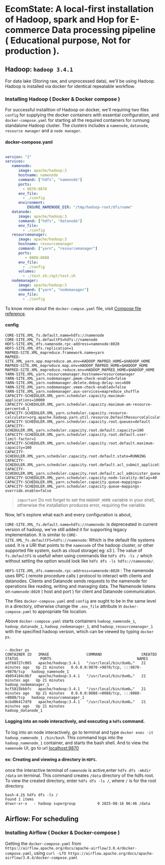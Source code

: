 # EcomState: A local-first installation of Hadoop, spark and Hop for E-commerce Data processing pipeline ( Educational purpose, Not for production ).


## Hadoop: `hadoop 3.4.1`

For data lake (Storing raw, and unprocessed data), we'll be using Hadoop. Hadoop is installed via docker for identical repeatable workflow.

### Installing Hadoop ( Docker & Docker compose )

For successful installtion of Hadoop on docker, we'll requiring two files `config` for supplying the docker containers with essential configuration, and `docker-compose.yaml` for starting all the required containers for runnung standalone Hadoop cluster. The clusters includes a `namenode`, `datanode`, `resource manager` and a `node manager`.

#### docker-compose.yaml

```yaml

version: "2"
services:
   namenode:
      image: apache/hadoop:3
      hostname: namenode
      command: ["hdfs", "namenode"]
      ports:
        - 9870:9870
      env_file:
        - ./config
      environment:
          ENSURE_NAMENODE_DIR: "/tmp/hadoop-root/dfs/name"
   datanode:
      image: apache/hadoop:3
      command: ["hdfs", "datanode"]
      env_file:
        - ./config  
   resourcemanager:
      image: apache/hadoop:3
      hostname: resourcemanager
      command: ["yarn", "resourcemanager"]
      ports:
         - 8088:8088
      env_file:
        - ./config
      volumes:
        - ./test.sh:/opt/test.sh
   nodemanager:
      image: apache/hadoop:3
      command: ["yarn", "nodemanager"]
      env_file:
        - ./config
```

To know more about the `docker-compse.yaml` file, visit [Compose file reference](https://docs.docker.com/reference/compose-file "compose file reference").

#### config

```plaintext
CORE-SITE.XML_fs.default.name=hdfs://namenode
CORE-SITE.XML_fs.defaultFS=hdfs://namenode
HDFS-SITE.XML_dfs.namenode.rpc-address=namenode:8020
HDFS-SITE.XML_dfs.replication=1
MAPRED-SITE.XML_mapreduce.framework.name=yarn
MAPRED-SITE.XML_yarn.app.mapreduce.am.env=HADOOP_MAPRED_HOME=$HADOOP_HOME
MAPRED-SITE.XML_mapreduce.map.env=HADOOP_MAPRED_HOME=$HADOOP_HOME
MAPRED-SITE.XML_mapreduce.reduce.env=HADOOP_MAPRED_HOME=$HADOOP_HOME
YARN-SITE.XML_yarn.resourcemanager.hostname=resourcemanager
YARN-SITE.XML_yarn.nodemanager.pmem-check-enabled=false
YARN-SITE.XML_yarn.nodemanager.delete.debug-delay-sec=600
YARN-SITE.XML_yarn.nodemanager.vmem-check-enabled=false
YARN-SITE.XML_yarn.nodemanager.aux-services=mapreduce_shuffle
CAPACITY-SCHEDULER.XML_yarn.scheduler.capacity.maximum-applications=10000
CAPACITY-SCHEDULER.XML_yarn.scheduler.capacity.maximum-am-resource-percent=0.1
CAPACITY-SCHEDULER.XML_yarn.scheduler.capacity.resource-calculator=org.apache.hadoop.yarn.util.resource.DefaultResourceCalculator
CAPACITY-SCHEDULER.XML_yarn.scheduler.capacity.root.queues=default
CAPACITY-SCHEDULER.XML_yarn.scheduler.capacity.root.default.capacity=100
CAPACITY-SCHEDULER.XML_yarn.scheduler.capacity.root.default.user-limit-factor=1
CAPACITY-SCHEDULER.XML_yarn.scheduler.capacity.root.default.maximum-capacity=100
CAPACITY-SCHEDULER.XML_yarn.scheduler.capacity.root.default.state=RUNNING
CAPACITY-SCHEDULER.XML_yarn.scheduler.capacity.root.default.acl_submit_applications=*
CAPACITY-SCHEDULER.XML_yarn.scheduler.capacity.root.default.acl_administer_queue=*
CAPACITY-SCHEDULER.XML_yarn.scheduler.capacity.node-locality-delay=40
CAPACITY-SCHEDULER.XML_yarn.scheduler.capacity.queue-mappings=
CAPACITY-SCHEDULER.XML_yarn.scheduler.capacity.queue-mappings-override.enable=false

```

>  `important` Do not forget to set the `HADOOP_HOME` variable in your shell, otherwise the installation produces error, requiring the variable.

Now, let's explore what each and every configuration is about,

`CORE-SITE.XML_fs.default.name=hdfs://namenode`: is depreceated in current version of hadoop, we've still added it for supporting legacy implementation. It is similar to `CORE-SITE.XML_fs.defaultFS=hdfs://namenode`: Which is the default file systems used. It is a URI that points to the `namenode` of the hadoop cluster, or other supported file system, such as cloud storage( eg: s3 ). The value of `fs.defaultFS` is usefull when using commands like `hdfs dfs -ls /` which without setting the option would look like `hdfs dfs -ls hdfs://namenode/`.

`HDFS-SITE.XML_dfs.namenode.rpc-address=namenode:8020` : The namenode uses RPC ( remote procedure calls ) protocol to interact with clients and datanodes. Clients and Datanode sends requests to the namenode for operations like reading, writing and managing data. The Namenode listens on `namenode:8020` ( host and port ) for client and Datanode communication.


The files `docker-compose.yaml` and `config` are ought to be in the same level in a directory, otherwise change the `.env_file` attribute in `docker-compose.yaml` to appropriate file location.

Above `docker-compose.yaml` starts containers `hadoop_namenode_1`, `hadoop_datanode_1`, `hadoop_nodemanager_1`, and `hadoop_resourcemanager_1` with the specified hadoop version, which can be viewed by typing `docker ps`.

```plaintext

~ docker ps
CONTAINER ID   IMAGE                 COMMAND                  CREATED          STATUS          PORTS                                       NAMES
adf68727c065   apache/hadoop:3.4.1   "/usr/local/bin/dumb…"   21 minutes ago   Up 21 minutes   0.0.0.0:9870->9870/tcp, :::9870->9870/tcp   hadoop_namenode_1
4b054184c8b7   apache/hadoop:3.4.1   "/usr/local/bin/dumb…"   21 minutes ago   Up 21 minutes                                               hadoop_nodemanager_1
bcf5815bbbfc   apache/hadoop:3.4.1   "/usr/local/bin/dumb…"   21 minutes ago   Up 21 minutes   0.0.0.0:8088->8088/tcp, :::8088->8088/tcp   hadoop_resourcemanager_1
bcbd06417df8   apache/hadoop:3.4.1   "/usr/local/bin/dumb…"   21 minutes ago   Up 21 minutes                                               hadoop_datanode_1

```

#### Logging into an node interactively, and executing a `hdfs` command.

To log into an node interactively, go to terminal and type `docker exec -it hadoop_namenode_1 /bin/bash`. This command logs into the `hadoop_namenode_1` container, and starts the bash shell. And to view the `namenode` UI, go to url [localhost:9870](localhost:9870 "name node UI")

#### ex: Creating and viewing a directory in `HDFS`.

once the interactive terminal of `namenode` is active,enter `hdfs dfs -mkdir /data` on terminal. This command creates `/data` directory of the hdfs root. To view the created directory, enter `hdfs dfs -ls /`, where `/` is for the root directory.

```plaintext
bash-4.2$ hdfs dfs -ls /  
Found 1 items
drwxr-xr-x   - hadoop supergroup          0 2025-08-16 06:46 /data

```

## Airflow: For scheduling

### Installing Airflow ( Docker & Docker-compose )

Getting the `docker-compose.yaml` from `https://airflow.apache.org/docs/apache-airflow/3.0.4/docker-compose.yaml`, using `curl -LfO https://airflow.apache.org/docs/apache-airflow/3.0.4/docker-compose.yaml `
